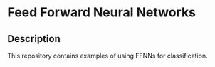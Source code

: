# Feed Forward Neural Networks

## Description

This repository contains examples of using FFNNs for classification.
